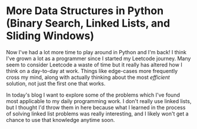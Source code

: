 # More Data Structures in Python (Binary Search, Linked Lists, and Sliding Windows)

Now I've had a lot more time to play around in Python and I'm back! I think I've grown a lot as a programmer since I started my Leetcode journey.
Many seem to consider Leetcode a waste of time but it really has altered how I think on a day-to-day at work. Things like edge-cases more frequently
cross my mind, along with actually thinking about the most _efficient_ solution, not just the first one that works.

In today's blog I want to explore some of the problems which I've found most applicable to my daily programming work. I don't really use linked lists,
but I thought I'd throw them in here because what I learned in the process of solving linked list problems was really interesting, and I likely won't
get a chance to use that knowledge anytime soon.

